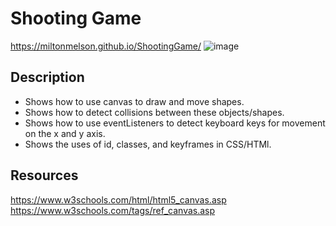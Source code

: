 # Shooting Game
https://miltonmelson.github.io/ShootingGame/
![image](https://user-images.githubusercontent.com/77636982/171077007-9797c5a9-6c46-49ea-90b9-7f682e1d3246.png)

## Description
- Shows how to use canvas to draw and move shapes.
- Shows how to detect collisions between these objects/shapes.
- Shows how to use eventListeners to detect keyboard keys for movement on the x and y axis. 
- Shows the uses of id, classes, and keyframes in CSS/HTMl.


## Resources
https://www.w3schools.com/html/html5_canvas.asp
https://www.w3schools.com/tags/ref_canvas.asp
